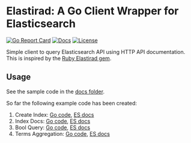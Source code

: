 # Elastirad: A Go Client Wrapper for Elasticsearch

[![Go Report Card][goreport-svg]][goreport-link]
[![Docs][docs-godoc-svg]][docs-godoc-link]
[![License][license-svg]][license-link]

Simple client to query Elasticsearch API using HTTP API documentation. This is inspired by the [Ruby Elastirad gem](https://github.com/grokify/elastirad-ruby).

## Usage

See the sample code in the [docs folder](docs).

So far the following example code has been created:

1. Create Index: [Go code](reference/indices-create-index), [ES docs](https://www.elastic.co/guide/en/elasticsearch/reference/current/indices-create-index.html)
1. Index Docs: [Go code](reference/docs-index), [ES docs](https://www.elastic.co/guide/en/elasticsearch/reference/current/docs-index_.html)
1. Bool Query: [Go code](reference/query-dsl-bool-query), [ES docs](https://www.elastic.co/guide/en/elasticsearch/reference/current/query-dsl-bool-query.html)
1. Terms Aggregation: [Go code](reference/search-aggregations-bucket-terms-aggregation), [ES docs](https://www.elastic.co/guide/en/elasticsearch/reference/current/search-aggregations-bucket-terms-aggregation.html#search-aggregations-bucket-terms-aggregation)

 [goreport-svg]: https://goreportcard.com/badge/github.com/grokify/elastirad-go
 [goreport-link]: https://goreportcard.com/report/github.com/grokify/elastirad-go
 [docs-godoc-svg]: https://img.shields.io/badge/docs-godoc-blue.svg
 [docs-godoc-link]: https://godoc.org/github.com/grokify/elastirad-go
 [license-svg]: https://img.shields.io/badge/license-MIT-blue.svg
 [license-link]: https://github.com/grokify/elastirad-go/blob/master/LICENSE.md
